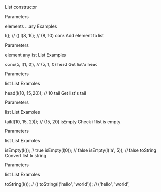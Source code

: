 
List constructor

Parameters

elements ...any
Examples

l(); // ()
l(8, 10); // (8, 10)
cons
Add element to list

Parameters

element any
list List
Examples

cons(5, l(1, 0)); // (5, 1, 0)
head
Get list's head

Parameters

list List
Examples

head(l(10, 15, 20)); // 10
tail
Get list's tail

Parameters

list List
Examples

tail(l(10, 15, 20)); // (15, 20)
isEmpty
Check if list is empty

Parameters

list List
Examples

isEmpty(l()); // true
isEmpty(l(0)); // false
isEmpty(l('a', 5)); // false
toString
Convert list to string

Parameters

list List
Examples

toString(l()); // ()
toString(l('hello', 'world')); // ('hello', 'world')